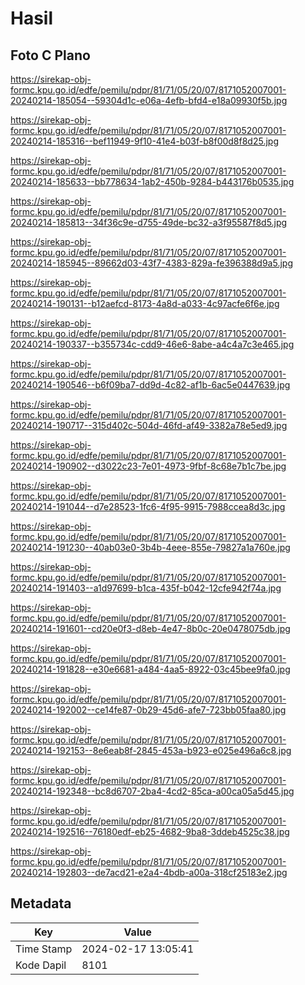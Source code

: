 # Hasil

## Foto C Plano

https://sirekap-obj-formc.kpu.go.id/edfe/pemilu/pdpr/81/71/05/20/07/8171052007001-20240214-185054--59304d1c-e06a-4efb-bfd4-e18a09930f5b.jpg

https://sirekap-obj-formc.kpu.go.id/edfe/pemilu/pdpr/81/71/05/20/07/8171052007001-20240214-185316--bef11949-9f10-41e4-b03f-b8f00d8f8d25.jpg

https://sirekap-obj-formc.kpu.go.id/edfe/pemilu/pdpr/81/71/05/20/07/8171052007001-20240214-185633--bb778634-1ab2-450b-9284-b443176b0535.jpg

https://sirekap-obj-formc.kpu.go.id/edfe/pemilu/pdpr/81/71/05/20/07/8171052007001-20240214-185813--34f36c9e-d755-49de-bc32-a3f95587f8d5.jpg

https://sirekap-obj-formc.kpu.go.id/edfe/pemilu/pdpr/81/71/05/20/07/8171052007001-20240214-185945--89662d03-43f7-4383-829a-fe396388d9a5.jpg

https://sirekap-obj-formc.kpu.go.id/edfe/pemilu/pdpr/81/71/05/20/07/8171052007001-20240214-190131--b12aefcd-8173-4a8d-a033-4c97acfe6f6e.jpg

https://sirekap-obj-formc.kpu.go.id/edfe/pemilu/pdpr/81/71/05/20/07/8171052007001-20240214-190337--b355734c-cdd9-46e6-8abe-a4c4a7c3e465.jpg

https://sirekap-obj-formc.kpu.go.id/edfe/pemilu/pdpr/81/71/05/20/07/8171052007001-20240214-190546--b6f09ba7-dd9d-4c82-af1b-6ac5e0447639.jpg

https://sirekap-obj-formc.kpu.go.id/edfe/pemilu/pdpr/81/71/05/20/07/8171052007001-20240214-190717--315d402c-504d-46fd-af49-3382a78e5ed9.jpg

https://sirekap-obj-formc.kpu.go.id/edfe/pemilu/pdpr/81/71/05/20/07/8171052007001-20240214-190902--d3022c23-7e01-4973-9fbf-8c68e7b1c7be.jpg

https://sirekap-obj-formc.kpu.go.id/edfe/pemilu/pdpr/81/71/05/20/07/8171052007001-20240214-191044--d7e28523-1fc6-4f95-9915-7988ccea8d3c.jpg

https://sirekap-obj-formc.kpu.go.id/edfe/pemilu/pdpr/81/71/05/20/07/8171052007001-20240214-191230--40ab03e0-3b4b-4eee-855e-79827a1a760e.jpg

https://sirekap-obj-formc.kpu.go.id/edfe/pemilu/pdpr/81/71/05/20/07/8171052007001-20240214-191403--a1d97699-b1ca-435f-b042-12cfe942f74a.jpg

https://sirekap-obj-formc.kpu.go.id/edfe/pemilu/pdpr/81/71/05/20/07/8171052007001-20240214-191601--cd20e0f3-d8eb-4e47-8b0c-20e0478075db.jpg

https://sirekap-obj-formc.kpu.go.id/edfe/pemilu/pdpr/81/71/05/20/07/8171052007001-20240214-191828--e30e6681-a484-4aa5-8922-03c45bee9fa0.jpg

https://sirekap-obj-formc.kpu.go.id/edfe/pemilu/pdpr/81/71/05/20/07/8171052007001-20240214-192002--ce14fe87-0b29-45d6-afe7-723bb05faa80.jpg

https://sirekap-obj-formc.kpu.go.id/edfe/pemilu/pdpr/81/71/05/20/07/8171052007001-20240214-192153--8e6eab8f-2845-453a-b923-e025e496a6c8.jpg

https://sirekap-obj-formc.kpu.go.id/edfe/pemilu/pdpr/81/71/05/20/07/8171052007001-20240214-192348--bc8d6707-2ba4-4cd2-85ca-a00ca05a5d45.jpg

https://sirekap-obj-formc.kpu.go.id/edfe/pemilu/pdpr/81/71/05/20/07/8171052007001-20240214-192516--76180edf-eb25-4682-9ba8-3ddeb4525c38.jpg

https://sirekap-obj-formc.kpu.go.id/edfe/pemilu/pdpr/81/71/05/20/07/8171052007001-20240214-192803--de7acd21-e2a4-4bdb-a00a-318cf25183e2.jpg


## Metadata

| Key        | Value               |
| ---------- | ------------------- |
| Time Stamp | 2024-02-17 13:05:41 |
| Kode Dapil | 8101                |



